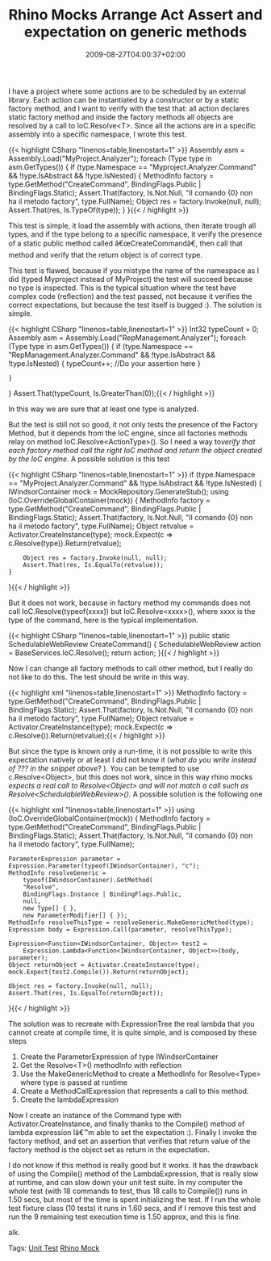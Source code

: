 ﻿---
title: "Rhino Mocks Arrange Act Assert and expectation on generic methods"
description: ""
date: 2009-08-27T04:00:37+02:00
draft: false
tags: [Testing]
categories: [Testing]
---
I have a project where some actions are to be scheduled by an external library. Each action can be instantiated by a constructor or by a static factory method, and I want to verify with the test that: all action declares static factory method and inside the factory methods all objects are resolved by a call to IoC.Resolve&lt;T&gt;. Since all the actions are in a specific assembly into a specific namespace, I wrote this test.

{{< highlight CSharp "linenos=table,linenostart=1" >}}
Assembly asm = Assembly.Load("MyProject.Analyzer");
foreach (Type type in asm.GetTypes())
{
    if (type.Namespace == "Myproject.Analyzer.Command" && !type.IsAbstract && !type.IsNested)
    {
        MethodInfo factory = type.GetMethod("CreateCommand", BindingFlags.Public | BindingFlags.Static);
        Assert.That(factory, Is.Not.Null, "Il comando {0} non ha il metodo factory", type.FullName);
        Object res = factory.Invoke(null, null);
        Assert.That(res, Is.TypeOf(type));
    }
}{{< / highlight >}}

<!-- Code inserted with Steve Dunn's Windows Live Writer Code Formatter Plugin.  http://dunnhq.com -->

This test is simple, it load the assembly with actions, then iterate trough all types, and if the type belong to a specific namespace, it verify the presence of a static public method called â€œCreateCommandâ€, then call that method and verify that the return object is of correct type.

This test is flawed, because if you mistype the name of the namespace as I did (typed Myproject instead of MyProject) the test will succeed because no type is inspected. This is the typical situation where the test have complex code (reflection) and the test passed, not because it verifies the correct expectations, but because the test itself is bugged :). The solution is simple.

{{< highlight CSharp "linenos=table,linenostart=1" >}}
Int32 typeCount = 0;
Assembly asm = Assembly.Load("RepManagement.Analyzer");
foreach (Type type in asm.GetTypes())
{
    if (type.Namespace == "RepManagement.Analyzer.Command" && !type.IsAbstract && !type.IsNested)
    {
        typeCount++;
         //Do your assertion here
        }

    }
}
Assert.That(typeCount, Is.GreaterThan(0));{{< / highlight >}}

<!-- Code inserted with Steve Dunn's Windows Live Writer Code Formatter Plugin.  http://dunnhq.com -->

In this way we are sure that at least one type is analyzed.

But the test is still not so good, it not only tests the presence of the Factory Method, but it depends from the IoC engine, since all factories methods relay on method IoC.Resolve&lt;ActionType&gt;(). So I need a way to*verify that each factory method call the right IoC method and return the object created by the IoC engine*. A possible solution is this test

{{< highlight CSharp "linenos=table,linenostart=1" >}}
if (type.Namespace == "MyProject.Analyzer.Command" && !type.IsAbstract && !type.IsNested)
{
    IWindsorContainer mock = MockRepository.GenerateStub<IWindsorContainer>();
    using (IoC.OverrideGlobalContainer(mock))
    {
        MethodInfo factory = type.GetMethod("CreateCommand", BindingFlags.Public | BindingFlags.Static);
        Assert.That(factory, Is.Not.Null, "Il comando {0} non ha il metodo factory", type.FullName);
        Object retvalue = Activator.CreateInstance(type);
        mock.Expect(c => c.Resolve(type)).Return(retvalue);

        Object res = factory.Invoke(null, null);
        Assert.That(res, Is.EqualTo(retvalue));
    }

}{{< / highlight >}}

<!-- Code inserted with Steve Dunn's Windows Live Writer Code Formatter Plugin.  http://dunnhq.com -->

But it does not work, because in factory method my commands does not call IoC.Resolve(typeof(xxxx)) but IoC.Resolve&lt;xxxx&gt;(), where xxxx is the type of the command, here is the typical implementation.

{{< highlight CSharp "linenos=table,linenostart=1" >}}
public static SchedulableWebReview CreateCommand()
{
   SchedulableWebReview action = BaseServices.IoC.Resolve<SchedulableWebReview>();
   return action;
}{{< / highlight >}}

<!-- Code inserted with Steve Dunn's Windows Live Writer Code Formatter Plugin.  http://dunnhq.com -->

Now I can change all factory methods to call other method, but I really do not like to do this. The test should be write in this way.

{{< highlight xml "linenos=table,linenostart=1" >}}
MethodInfo factory = type.GetMethod("CreateCommand", BindingFlags.Public | BindingFlags.Static);
Assert.That(factory, Is.Not.Null, "Il comando {0} non ha il metodo factory", type.FullName);
Object retvalue = Activator.CreateInstance(type);
mock.Expect(c => c.Resolve<???>()).Return(retvalue);{{< / highlight >}}

<!-- Code inserted with Steve Dunn's Windows Live Writer Code Formatter Plugin.  http://dunnhq.com -->

But since the type is known only a run-time, it is not possible to write this expectation natively or at least I did not know it (*what do you write instead of ???* *in the snippet above*? ). You can be tempted to use c.Resolve&lt;Object&gt;, but this does not work, since in this way rhino mocks *expects a real call to Resolve&lt;Object&gt; and will not match a call such as Resolve&lt;SchedulableWebReview&gt;()*. A possible solution is the following one

{{< highlight xml "linenos=table,linenostart=1" >}}
using (IoC.OverrideGlobalContainer(mock))
{
    MethodInfo factory = type.GetMethod("CreateCommand", BindingFlags.Public | BindingFlags.Static);
    Assert.That(factory, Is.Not.Null, "Il comando {0} non ha il metodo factory", type.FullName);

    ParameterExpression parameter = Expression.Parameter(typeof(IWindsorContainer), "c");
    MethodInfo resolveGeneric =
        typeof(IWindsorContainer).GetMethod(
        "Resolve",
        BindingFlags.Instance | BindingFlags.Public,
        null,
        new Type[] { },
        new ParameterModifier[] { });
    MethodInfo resolveThisType = resolveGeneric.MakeGenericMethod(type);
    Expression body = Expression.Call(parameter, resolveThisType);

    Expression<Function<IWindsorContainer, Object>> test2 =
        Expression.Lambda<Function<IWindsorContainer, Object>>(body, parameter);
    Object returnObject = Activator.CreateInstance(type);
    mock.Expect(test2.Compile()).Return(returnObject);

    Object res = factory.Invoke(null, null);
    Assert.That(res, Is.EqualTo(returnObject));
}{{< / highlight >}}

<!-- Code inserted with Steve Dunn's Windows Live Writer Code Formatter Plugin.  http://dunnhq.com -->

The solution was to recreate with ExpressionTree the real lambda that you cannot create at compile time, it is quite simple, and is composed by these steps

1. Create the ParameterExpression of type IWindsorContainer
2. Get the Resolve&lt;T&gt;() methodInfo with reflection
3. Use the MakeGenericMethod to create a MethodInfo for Resolve&lt;Type&gt; where type is passed at runtime
4. Create a MethodCallExpression that represents a call to this method.
5. Create the lambdaExpression

Now I create an instance of the Command type with Activator.CreateInstance, and finally thanks to the Compile() method of lambda expression Iâ€™m able to set the expectation :). Finally I invoke the factory method, and set an assertion that verifies that return value of the factory method is the object set as return in the expectation.

I do not know if this method is really good but it works. It has the drawback of using the Compile() method of the LambdaExpression, that is really slow at runtime, and can slow down your unit test suite. In my computer the whole test (with 18 commands to test, thus 18 calls to Compile()) runs in 1.50 secs, but most of the time is spent initializing the test. If I run the whole test fixture class (10 tests) it runs in 1.60 secs, and if I remove this test and run the 9 remaining test execution time is 1.50 approx, and this is fine.

alk.

Tags: [Unit Test](http://technorati.com/tag/Unit%20Test) [Rhino Mock](http://technorati.com/tag/Rhino%20Mock)
